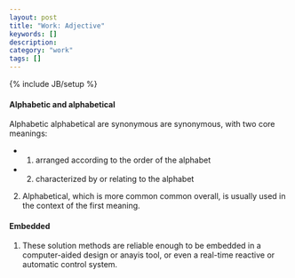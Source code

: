 ```yaml
---
layout: post
title: "Work: Adjective"
keywords: []
description: 
category: "work"
tags: []
---
```

{% include JB/setup %}

#### Alphabetic and alphabetical
Alphabetic alphabetical are synonymous are synonymous, with two core meanings: 
- 1) arranged according to the order of the alphabet
- 2) characterized by or relating to the alphabet

2. Alphabetical, which is more common common overall, is usually used in the context of the first meaning.



#### Embedded
1. These solution methods are reliable enough to be embedded in a
   computer-aided design or anayis tool, or even a real-time reactive or
   automatic control system.
